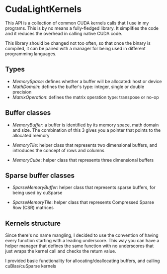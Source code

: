 # CudaLightKernels

This API is a collection of common CUDA kernels calls that I use in my programs. This is by no means a fully-fledged library. It simplifies the code and it reduces the overhead in calling native CUDA code.

This library should be changed not too often, so that once the binary is compiled, it can be paired with a manager for being used in different programming languages. 

## Types
- <i>MemorySpace</i>: defines whether a buffer will be allocated: host or device
- <i>MathDomain</i>: defines the buffer's type: integer, single or double precision
- <i>MatrixOperation</i>: defines the matrix operation type: transpose or no-op

## Buffer classes
- <i>MemoryBuffer</i>: a buffer is identified by its memory space, math domain and size. The combination of this 3 gives you a pointer that points to the allocated memory

- <i>MemoryTile</i>: helper class that represents two dimensional buffers, and introduces the concept of rows and columns

- <i>MemoryCube</i>: helper class that represents three dimensional buffers

## Sparse buffer classes
- <i>SparseMemoryBuffer</i>: helper class that represents sparse buffers, for being used by cuSparse

- <i>SparseMemoryTile</i>: helper class that represents Compressed Sparse Row (CSR) matrices

## Kernels structure
Since there's no name mangling, I decided to use the convention of having every function starting with a leading underscore. This way you can have a helper manager that defines the same function with no underscores that just wraps the kernel call and checks the return value.

I provided basic functionality for allocating/deallocating buffers, and calling cuBlas/cuSparse kernels
